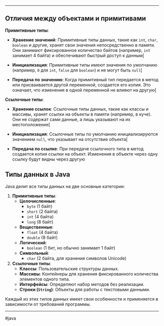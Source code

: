 * * *
## Отличия между объектами и примитивами

**Примитивные типы**:

- **Хранение значений**: Примитивные типы данных, такие как `int`, `char`, `boolean` и другие, хранят свои значения непосредственно в памяти. Они занимают фиксированное количество байтов (например, `int` занимает 4 байта) и обеспечивают быстрый доступ к данным[

- **Инициализация**: Примитивные типы имеют значения по умолчанию (например, `0` для `int`, `false` для `boolean`) и не могут быть `null`[

- **Передача по значению**: Когда примитивный тип передается в метод или присваивается другой переменной, создается его копия. Это означает, что изменения в одной переменной не влияют на другую[


**Ссылочные типы**:

- **Хранение ссылок**: Ссылочные типы данных, такие как классы и массивы, хранят ссылки на объекты в памяти (например, в куче). Они не содержат сами данные, а лишь указывают на их местоположение[

- **Инициализация**: Ссылочные типы по умолчанию инициализируются значением `null`, что указывает на отсутствие объекта[

- **Передача по ссылке**: При передаче ссылочного типа в метод создается копия ссылки на объект. Изменения в объекте через одну ссылку будут видны через другую
## Типы данных в Java
Java делит все типы данных на две основные категории:
1. **Примитивные типы**:
    - **Целочисленные**:
        - `byte` (1 байт)
        - `short` (2 байта)
        - `int` (4 байта)
        - `long` (8 байт)
    - **Вещественные**:
        - `float` (4 байта)
        - `double` (8 байт)
    - **Логический**:
        - `boolean` (1 бит, но обычно занимает 1 байт)
    - **Символьный**:
        - `char` (2 байта, для хранения символов Unicode)
2. **Ссылочные типы**:
    - **Классы**: Пользовательские структуры данных.
    - **Массивы**: Контейнеры для хранения фиксированного количества элементов одного типа.
    - **Интерфейсы**: Определяют набор методов без реализации.
    - **Строки (`String`)**: Объекты для работы с текстовыми данными.

Каждый из этих типов данных имеет свои особенности и применяется в зависимости от требований программы.

* * *
#java 